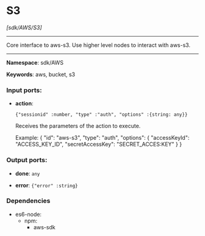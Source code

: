 # S3

_[sdk/AWS/S3]_

---

Core interface to aws-s3. Use higher level nodes to interact with aws-s3.

---

__Namespace__: sdk/AWS

__Keywords__: aws, bucket, s3

### Input ports:

* __action__: 
    ```
    {"sessionid" :number, "type" :"auth", "options" :{string: any}}
    ```

    Receives the parameters of the action to execute.
    
    Example: 
    {
      "id": "aws-s3",
      "type": "auth",
    "options": {
        "accessKeyId": "ACCESS_KEY_ID",
        "secretAccessKey": "SECRET_ACCES:KEY"
      }
    }

### Output ports:

* __done__: ` any `


* __error__: ` {"error" :string} `

### Dependencies

* es6-node:
    * npm:
        * aws-sdk

